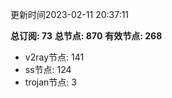 更新时间2023-02-11 20:37:11

**总订阅: 73**
**总节点: 870**
**有效节点: 268**
- v2ray节点: 141
- ss节点: 124
- trojan节点: 3
